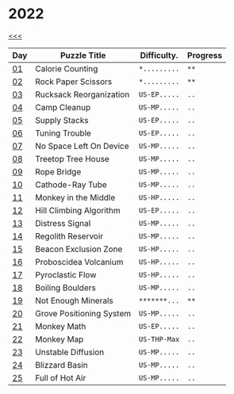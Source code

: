 # 2022

[<<<](../README.md)

| Day                   | Puzzle Title                                  | Difficulty.  | Progress |
|-----------------------|-----------------------------------------------|--------------|----------|
| [01](./d01/README.md) | Calorie Counting                              | `*.........` | `**`     |
| [02](./d02/README.md) | Rock Paper Scissors                           | `*.........` | `**`     |
| [03](./d03/README.md) | Rucksack Reorganization                       | `US-EP.....` | `..`     |
| [04](./d04/README.md) | Camp Cleanup                                  | `US-MP.....` | `..`     |
| [05](./d05/README.md) | Supply Stacks                                 | `US-EP.....` | `..`     |
| [06](./d06/README.md) | Tuning Trouble                                | `US-EP.....` | `..`     |
| [07](./d07/README.md) | No Space Left On Device                       | `US-MP.....` | `..`     |
| [08](./d08/README.md) | Treetop Tree House                            | `US-MP.....` | `..`     |
| [09](./d09/README.md) | Rope Bridge                                   | `US-MP.....` | `..`     |
| [10](./d10/README.md) | Cathode-Ray Tube                              | `US-MP.....` | `..`     |
| [11](./d11/README.md) | Monkey in the Middle                          | `US-HP.....` | `..`     |
| [12](./d12/README.md) | Hill Climbing Algorithm                       | `US-EP.....` | `..`     |
| [13](./d13/README.md) | Distress Signal                               | `US-MP.....` | `..`     |
| [14](./d14/README.md) | Regolith Reservoir                            | `US-MP.....` | `..`     |
| [15](./d15/README.md) | Beacon Exclusion Zone                         | `US-HP.....` | `..`     |
| [16](./d16/README.md) | Proboscidea Volcanium                         | `US-HP.....` | `..`     |
| [17](./d17/README.md) | Pyroclastic Flow                              | `US-HP.....` | `..`     |
| [18](./d18/README.md) | Boiling Boulders                              | `US-MP.....` | `..`     |
| [19](./d19/README.md) | Not Enough Minerals                           | `*******...` | `**`     |
| [20](./d20/README.md) | Grove Positioning System                      | `US-MP.....` | `..`     |
| [21](./d21/README.md) | Monkey Math                                   | `US-EP.....` | `..`     |
| [22](./d22/README.md) | Monkey Map                                    | `US-THP-Max` | `..`     |
| [23](./d23/README.md) | Unstable Diffusion                            | `US-MP.....` | `..`     |
| [24](./d24/README.md) | Blizzard Basin                                | `US-MP.....` | `..`     |
| [25](./d25/README.md) | Full of Hot Air                               | `US-MP.....` | `..`     |
